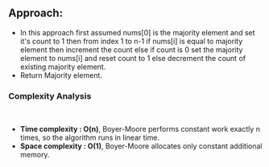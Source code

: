 ## Approach:
* In this approach first assumed nums[0] is the majority element and set it's count to 1 then from index 1 to n-1 if nums[i] is equal to majority element then increment the count else if count is 0 set the majority element to nums[i] and reset count to 1 else decrement the count of existing majority element.
* Return Majority element.
​
### Complexity Analysis
​
* **Time complexity : O(n)**, Boyer-Moore performs constant work exactly n times, so the algorithm runs in linear time.
​
* **Space complexity : O(1)**, Boyer-Moore allocates only constant additional memory.